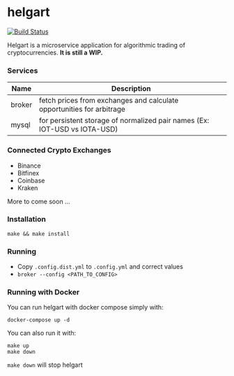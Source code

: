 # helgart

[![Build Status](https://travis-ci.org/kaplanmaxe/helgart.svg?branch=master)](https://travis-ci.org/kaplanmaxe/helgart)

Helgart is a microservice application for algorithmic trading of cryptocurrencies. **It is still a WIP.**

### Services

| Name | Description |
| -----| ------------|
| broker | fetch prices from exchanges and calculate opportunities for arbitrage |
| mysql | for persistent storage of normalized pair names (Ex: IOT-USD vs IOTA-USD) |

### Connected Crypto Exchanges

- Binance
- Bitfinex
- Coinbase
- Kraken

More to come soon ...

### Installation

`make && make install`

### Running

- Copy `.config.dist.yml` to `.config.yml` and correct values
- `broker --config <PATH_TO_CONFIG>`

### Running with Docker

You can run helgart with docker compose simply with:

`docker-compose up -d`

You can also run it with:

```
make up
make down
```

`make down` will stop helgart